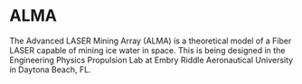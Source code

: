 # ALMA
The Advanced LASER Mining Array (ALMA) is a theoretical model of a Fiber LASER capable of mining ice water in space. This is being designed in the Engineering Physics Propulsion Lab at Embry Riddle Aeronautical University in Daytona Beach, FL. 
